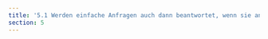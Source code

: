 ```yaml
---
title: '5.1 Werden einfache Anfragen auch dann beantwortet, wenn sie anonym oder unter Pseudonym gestellt werden?'
section: 5
---
```

